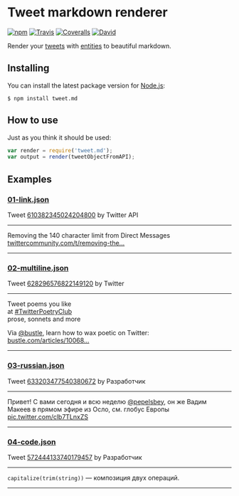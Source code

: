 # Tweet markdown renderer

[![npm](https://img.shields.io/npm/v/tweet.md.svg?style=flat-square)](https://www.npmjs.com/package/tweet.md)
[![Travis](https://img.shields.io/travis/silentroach/tweet.md.svg?style=flat-square&label=travis)](https://travis-ci.org/silentroach/tweet.md)
[![Coveralls](https://img.shields.io/coveralls/silentroach/tweet.md.svg?style=flat-square&label=coverage)](https://coveralls.io/r/silentroach/tweet.md)
[![David](https://img.shields.io/david/dev/silentroach/tweet.md.svg?style=flat-square&label=deps)](https://david-dm.org/silentroach/tweet.md#info=devDependencies)

Render your [tweets](https://dev.twitter.com/overview/api/tweets) with [entities](https://dev.twitter.com/overview/api/entities) to beautiful markdown.

## Installing

You can install the latest package version for [Node.js](https://nodejs.org):

```
$ npm install tweet.md
```

## How to use

Just as you think it should be used:

```js
var render = require('tweet.md');
var output = render(tweetObjectFromAPI);
```

## Examples

<!-- CUT -->

### [01-link.json](examples/01-link.json)

Tweet [610382345024204800](https://twitter.com/twitterapi/status/610382345024204800) by Twitter API

- - -
Removing the 140 character limit from Direct Messages [twittercommunity.com/t/removing-the…](https://t.co/h0I2M3P2vm "https://twittercommunity.com/t/removing-the-140-character-limit-from-direct-messages/41348/")
- - -

### [02-multiline.json](examples/02-multiline.json)

Tweet [628296576822149120](https://twitter.com/twitter/status/628296576822149120) by Twitter

- - -
Tweet poems you like  
at [#TwitterPoetryClub](https://twitter.com/search?q=%23TwitterPoetryClub)  
prose, sonnets and more  
  
Via [@bustle](https://twitter.com/bustle "Bustle"), learn how to wax poetic on Twitter: [bustle.com/articles/10068…](http://t.co/vItyyGqX7R "http://www.bustle.com/articles/100683-twitterpoetryclub-members-share-their-love-of-poetry-in-140-characters-or-less")
- - -

### [03-russian.json](examples/03-russian.json)

Tweet [633203477540380672](https://twitter.com/jsunderhood/status/633203477540380672) by Разработчик

- - -
Привет! С вами сегодня и всю неделю [@pepelsbey](https://twitter.com/pepelsbey "Вадим Макеев"), он же Вадим Макеев в прямом эфире из Осло, см. глобус Европы [pic.twitter.com/clb7TLnxZS](http://t.co/clb7TLnxZS)
- - -

### [04-code.json](examples/04-code.json)

Tweet [572444133740179457](https://twitter.com/jsunderhood/status/572444133740179457) by Разработчик

- - -
`capitalize(trim(string))` — композиция двух операций.
- - -

